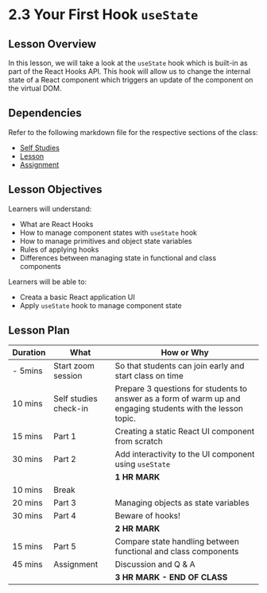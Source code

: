 # 2.3 Your First Hook `useState`

## Lesson Overview

In this lesson, we will take a look at the `useState` hook which is built-in as part of the React Hooks API. This hook will allow us to change the internal state of a React component which triggers an update of the component on the virtual DOM. 

## Dependencies

Refer to the following markdown file for the respective sections of the class:
- [Self Studies](https://github.com/su-ntu-ctp/6m-software-2.1-react-intro/blob/main/reference.md#23-your-first-hook-usestate)
- [Lesson](./lesson.md)
- [Assignment](./assignment.md)

## Lesson Objectives

Learners will understand:
- What are React Hooks
- How to manage component states with `useState` hook 
- How to manage primitives and object state variables
- Rules of applying hooks
- Differences between managing state in functional and class components

Learners will be able to:
- Creata a basic React application UI
- Apply `useState` hook to manage component state


## Lesson Plan

| Duration | What | How or Why |
|---|---|---|
|- 5mins | Start zoom session | So that students can join early and start class on time |
| 10 mins | Self studies check-in | Prepare 3 questions for students to answer as a form of warm up and engaging students with the lesson topic.|
| 15 mins | Part 1 | Creating a static React UI component from scratch |
| 30 mins | Part 2 | Add interactivity to the UI component using `useState` |
||| **1 HR MARK** |
| 10 mins | Break ||
| 20 mins | Part 3 | Managing objects as state variables |
| 30 mins | Part 4 | Beware of hooks! |
||| **2 HR MARK** |
| 15 mins | Part 5 | Compare state handling between functional and class components |
| 45 mins | Assignment | Discussion and Q & A |
||| **3 HR MARK - END OF CLASS** |


